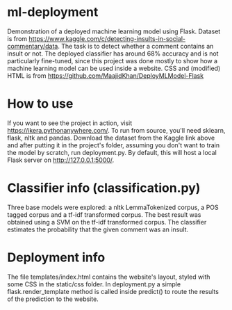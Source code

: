 # ml-deployment
Demonstration of a deployed machine learning model using Flask. Dataset is from https://www.kaggle.com/c/detecting-insults-in-social-commentary/data. The task is to detect whether a comment contains an insult or not. The deployed classifier has around 68% accuracy and is not particularly fine-tuned, since this project was done mostly to show how a machine learning model can be used inside a website. CSS and (modified) HTML is from https://github.com/MaajidKhan/DeployMLModel-Flask
# How to use
If you want to see the project in action, visit https://ikera.pythonanywhere.com/. To run from source, you'll need sklearn, flask, nltk and pandas.  Download the dataset from the Kaggle link above and after putting it in the project's folder, assuming you don't want to train the model by scratch, run deployment.py. By default, this will host a local Flask server on http://127.0.0.1:5000/. 
# Classifier info (classification.py)
Three base models were explored: a nltk LemmaTokenized corpus, a POS tagged corpus and a tf-idf transformed corpus. The best result was obtained using a SVM on the tf-idf transformed corpus. The classifier estimates the probability that the given comment was an insult.
# Deployment info
The file templates/index.html contains the website's layout, styled with some CSS in the static/css folder. In deployment.py a simple flask.render_template method is called inside predict() to route the results of the prediction to the website.
